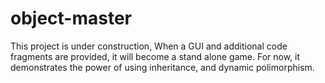 # object-master
This project is under construction, When a GUI and additional code fragments are provided, it will become a stand alone game. 
For now, it demonstrates the power of using inheritance, and dynamic polimorphism.
